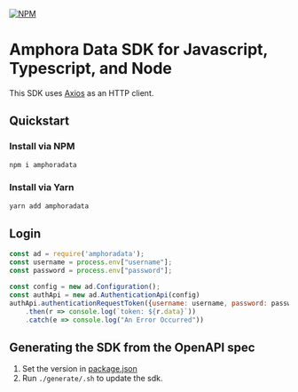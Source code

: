 [![NPM](https://img.shields.io/npm/v/amphoradata.svg)](https://www.npmjs.com/package/amphoradata)

# Amphora Data SDK for Javascript, Typescript, and Node

This SDK uses [Axios](https://github.com/axios/axios) as an HTTP client.

## Quickstart

### Install via NPM

```sh
npm i amphoradata
```

### Install via Yarn

```sh
yarn add amphoradata
```

## Login

```js
const ad = require('amphoradata');
const username = process.env["username"];
const password = process.env["password"];

const config = new ad.Configuration();
const authApi = new ad.AuthenticationApi(config)
authApi.authenticationRequestToken({username: username, password: password})
    .then(r => console.log(`token: ${r.data}`))
    .catch(e => console.log("An Error Occurred"))
```

## Generating the SDK from the OpenAPI spec

1. Set the version in [package.json](src/package.json)
2. Run `./generate/.sh` to update the sdk.